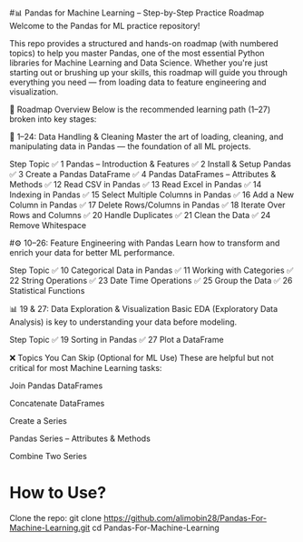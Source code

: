 #📊 Pandas for Machine Learning – Step-by-Step Practice Roadmap
Welcome to the Pandas for ML practice repository!

This repo provides a structured and hands-on roadmap (with numbered topics) to help you master Pandas, one of the most essential Python libraries for Machine Learning and Data Science. Whether you're just starting out or brushing up your skills, this roadmap will guide you through everything you need — from loading data to feature engineering and visualization.

🧭 Roadmap Overview
Below is the recommended learning path (1–27) broken into key stages:

🔹 1–24: Data Handling & Cleaning
Master the art of loading, cleaning, and manipulating data in Pandas — the foundation of all ML projects.

Step	Topic
✅ 1	Pandas – Introduction & Features
✅ 2	Install & Setup Pandas
✅ 3	Create a Pandas DataFrame
✅ 4	Pandas DataFrames – Attributes & Methods
✅ 12	Read CSV in Pandas
✅ 13	Read Excel in Pandas
✅ 14	Indexing in Pandas
✅ 15	Select Multiple Columns in Pandas
✅ 16	Add a New Column in Pandas
✅ 17	Delete Rows/Columns in Pandas
✅ 18	Iterate Over Rows and Columns
✅ 20	Handle Duplicates
✅ 21	Clean the Data
✅ 24	Remove Whitespace

#⚙️ 10–26: Feature Engineering with Pandas
Learn how to transform and enrich your data for better ML performance.

  Step  Topic
✅ 10 	Categorical Data in Pandas
✅ 11	  Working with Categories
✅ 22	  String Operations
✅ 23	  Date Time Operations
✅ 25	  Group the Data
✅ 26	  Statistical Functions

📊 19 & 27: Data Exploration & Visualization
Basic EDA (Exploratory Data Analysis) is key to understanding your data before modeling.

Step	Topic
✅ 19	Sorting in Pandas
✅ 27	Plot a DataFrame

❌ Topics You Can Skip (Optional for ML Use)
These are helpful but not critical for most Machine Learning tasks:

Join Pandas DataFrames

Concatenate DataFrames

Create a Series

Pandas Series – Attributes & Methods

Combine Two Series

# How to Use?
Clone the repo:
git clone https://github.com/alimobin28/Pandas-For-Machine-Learning.git
cd Pandas-For-Machine-Learning

